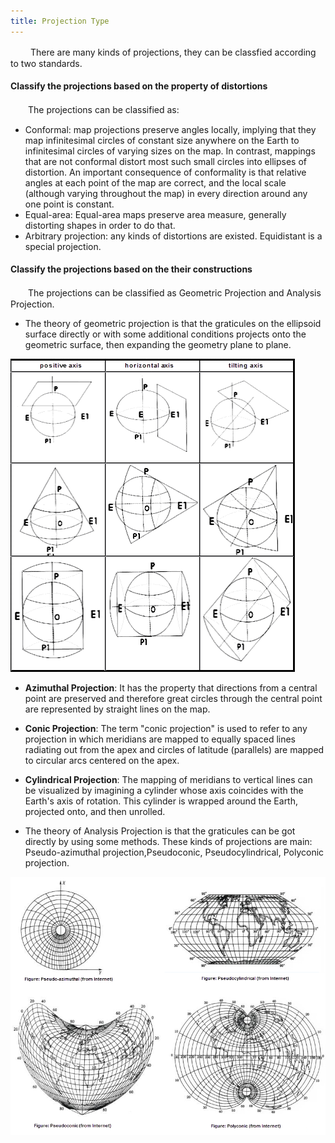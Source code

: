 ```yaml
---
title: Projection Type
---
```

　　
There are many kinds of projections, they can be classfied according to two standards.

#### Classify the projections based on the property of distortions

　　The projections can be classified as: 

-   Conformal: map projections preserve angles locally, implying that they map infinitesimal circles of constant size anywhere on the Earth to infinitesimal circles of varying sizes on the map. In contrast, mappings that are not conformal distort most such small circles into ellipses of distortion. An important consequence of conformality is that relative angles at each point of the map are correct, and the local scale (although varying throughout the map) in every direction around any one point is constant. 
-   Equal-area: Equal-area maps preserve area measure, generally distorting shapes in order to do that. 
-   Arbitrary projection: any kinds of distortions are existed. Equidistant is a special projection. 

####  Classify the projections based on the their constructions

　　The projections can be classified as Geometric Projection and Analysis Projection. 

-   The theory of geometric projection is that the graticules on the ellipsoid surface directly or with some additional conditions projects onto the geometric surface, then expanding the geometry plane to plane.

   ![](img/GProjection.png)

  - **Azimuthal Projection**: It has the property that directions from a central point are preserved and therefore great circles through the central point are represented by straight lines on the map. 

  - **Conic Projection**: The term "conic projection" is used to refer to any projection in which meridians are mapped to equally spaced lines radiating out from the apex and circles of latitude (parallels) are mapped to circular arcs centered on the apex.

  - **Cylindrical Projection**: The mapping of meridians to vertical lines can be visualized by imagining a cylinder whose axis coincides with the Earth's axis of rotation. This cylinder is wrapped around the Earth, projected onto, and then unrolled.

-   The theory of Analysis Projection is that the graticules can be got directly by using some methods. These kinds of projections are main: Pseudo-azimuthal projection,Pseudoconic, Pseudocylindrical, Polyconic projection.

 ![](img/ProjectionType.png)
